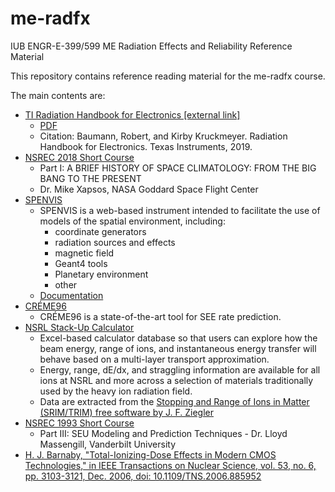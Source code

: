 # me-radfx
IUB ENGR-E-399/599 ME Radiation Effects and Reliability Reference Material

This repository contains reference reading material for the me-radfx course.

The main contents are:
* [TI Radiation Handbook for Electronics [external link]
](http://www.ti.com/radbook)
	- [PDF](./radeffects_handbook_TI.pdf)
    - Citation: Baumann, Robert, and Kirby Kruckmeyer. Radiation Handbook for Electronics. Texas Instruments, 2019.
* [NSREC 2018 Short Course](./NSREC_SC_Y2018.pdf)
	- Part I: A BRIEF HISTORY OF SPACE CLIMATOLOGY: FROM THE BIG BANG TO THE PRESENT
	- Dr. Mike Xapsos, NASA Goddard Space Flight Center
* [SPENVIS](https://www.spenvis.oma.be/intro.php)
	- SPENVIS is a web-based instrument intended to facilitate the use of models of the spatial environment, including:
		- coordinate generators
		- radiation sources and effects
		- magnetic field
		- Geant4 tools
		- Planetary environment
		- other
	- [Documentation](https://www.spenvis.oma.be/help/system/toc.html)
* [CRÉME96](https://creme.isde.vanderbilt.edu/)
	- CRÉME96 is a state-of-the-art tool for SEE rate prediction.
* [NSRL Stack-Up Calculator](https://www.bnl.gov/nsrl/stackup/)
	- Excel-based calculator database so that users can explore how the beam energy, range of ions, and instantaneous energy transfer will behave based on a multi-layer transport approximation. 
	- Energy, range, dE/dx, and straggling information are available for all ions at NSRL and more across a selection of materials traditionally used by the heavy ion radiation field. 
	- Data are extracted from the [Stopping and Range of Ions in Matter (SRIM/TRIM) free software by J. F. Ziegler](http://www.srim.org/)
* [NSREC 1993 Short Course](./NSREC_SC_Y1993.pdf)
	- Part III: SEU Modeling and Prediction Techniques	- Dr. Lloyd Massengill, Vanderbilt University
* [H. J. Barnaby, "Total-Ionizing-Dose Effects in Modern CMOS Technologies," in IEEE Transactions on Nuclear Science, vol. 53, no. 6, pp. 3103-3121, Dec. 2006, doi: 10.1109/TNS.2006.885952](../Reference_Material/Total-Ionizing-Dose_Effects_in_Modern_CMOS_Technologies.pdf)
